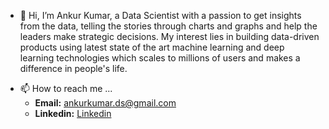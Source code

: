 - 👋 Hi, I’m Ankur Kumar, a Data Scientist with a passion to get insights from the data, telling the stories through charts and graphs and help the leaders make strategic decisions. My interest lies in building data-driven products using latest state of the art machine learning and deep learning technologies which scales to millions of users and makes a difference in people's life.

<!--- - 👀 I’m interested in Machine Learning, NLP and Computer Vision. --->
<!--- - 🌱 I’m currently learning ...  --->
<!--- - 💞️ I’m looking to collaborate on ... --->
- 📫 How to reach me ...
    - **Email:** ankurkumar.ds@gmail.com
    - **Linkedin:** [Linkedin](https://linkedin.com/in/ankurkumar-ds)

<!---
ankurkumar-ml/ankurkumar-ml is a ✨ special ✨ repository because its `README.md` (this file) appears on your GitHub profile.
You can click the Preview link to take a look at your changes.
--->
